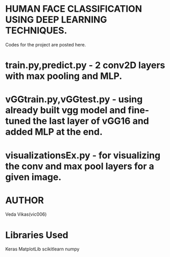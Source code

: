 # HUMAN FACE CLASSIFICATION USING DEEP LEARNING TECHNIQUES.
  Codes for the project are posted here.
  # train.py,predict.py - 2 conv2D layers with max pooling and MLP.
  # vGGtrain.py,vGGtest.py - using already built vgg model and fine-tuned the last layer of vGG16 and added MLP at the end.
  # visualizationsEx.py - for visualizing the conv and max pool layers for a given image.
  
# AUTHOR
Veda Vikas(vic006)

# Libraries Used
Keras
MatplotLib
scikitlearn
numpy


